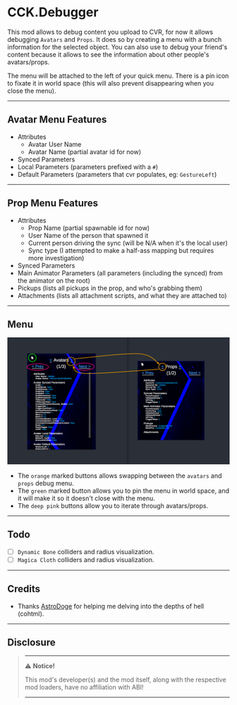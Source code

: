 # CCK.Debugger

This mod allows to debug content you upload to CVR, for now it allows debugging `Avatars` and `Props`. It does so by
creating a menu with a bunch information for the selected object. You can also use to debug your friend's content because
it allows to see the information about other people's avatars/props.

The menu will be attached to the left of your quick menu. There is a pin icon to fixate it in world space (this will also
prevent disappearing when you close the menu).

---

## Avatar Menu Features

- Attributes
  - Avatar User Name
  - Avatar Name (partial avatar id for now)
- Synced Parameters
- Local Parameters (parameters prefixed with a `#`)
- Default Parameters (parameters that cvr populates, eg: `GestureLeft`)

---

## Prop Menu Features

- Attributes
  - Prop Name (partial spawnable id for now)
  - User Name of the person that spawned it
  - Current person driving the sync (will be N/A when it's the local user)
  - Sync type (I attempted to make a half-ass mapping but requires more investigation)
- Synced Parameters
- Main Animator Parameters (all parameters (including the synced) from the animator on the root)
- Pickups (lists all pickups in the prop, and who's grabbing them)
- Attachments (lists all attachment scripts, and what they are attached to)

---

## Menu

![cck_debugger_menu.png](cck_debugger_menu.png)

- The `orange` marked buttons allows swapping between the `avatars` and `props` debug menu.
- The `green` marked button allows you to pin the menu in world space, and it will make it so it doesn't close with the menu.
- The `deep pink` buttons allow you to iterate through avatars/props.

---

## Todo

- [ ] `Dynamic Bone` colliders and radius visualization.
- [ ] `Magica Cloth` colliders and radius visualization.

---

## Credits

- Thanks [AstroDoge](https://github.com/AstroDogeDX) for helping me delving into the depths of hell (cohtml).

---

## Disclosure

> ---
> ⚠️ **Notice!**  
>
> This mod's developer(s) and the mod itself, along with the respective mod loaders, have no affiliation with ABI!
>
> ---

